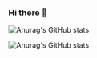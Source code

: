 ### Hi there 👋
![Anurag's GitHub stats](https://github-readme-stats.vercel.app/api/?username=richardenrico&show_icons=true&theme=tokyonight&layout=compact&langs_count=8)

![Anurag's GitHub stats](https://github-readme-stats.vercel.app/api/top-langs/?username=richardenrico&show_icons=true&theme=tokyonight)



<!--
**richardenrico/richardenrico** is a ✨ _special_ ✨ repository because its `README.md` (this file) appears on your GitHub profile.

Here are some ideas to get you started:

- 🔭 I’m currently working on ...
- 🌱 I’m currently learning ...
- 👯 I’m looking to collaborate on ...
- 🤔 I’m looking for help with ...
- 💬 Ask me about ...
- 📫 How to reach me: ...
- 😄 Pronouns: ...
- ⚡ Fun fact: ...
-->
